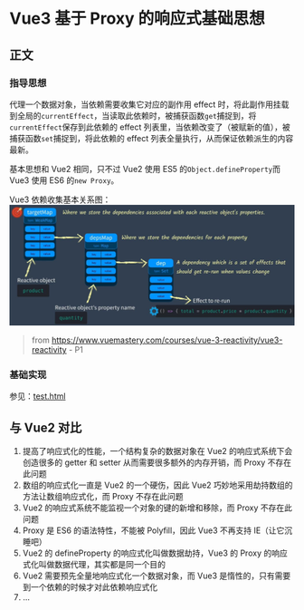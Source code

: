 # Vue3 基于 Proxy 的响应式基础思想

## 正文

### 指导思想

代理一个数据对象，当依赖需要收集它对应的副作用 effect 时，将此副作用挂载到全局的`currentEffect`，当读取此依赖时，被捕获函数`get`捕捉到，将`currentEffect`保存到此依赖的 effect 列表里，当依赖改变了（被赋新的值），被捕获函数`set`捕捉到，将此依赖的 effect 列表全量执行，从而保证依赖派生的内容最新。

基本思想和 Vue2 相同，只不过 Vue2 使用 ES5 的`Object.defineProperty`而 Vue3 使用 ES6 的`new Proxy`。

Vue3 依赖收集基本关系图：
![alt theBasicOfHowVue3ReactionWorks](./imgs/the%20basic%20of%20how%20vue3%20reaction%20works.jpg)

> from https://www.vuemastery.com/courses/vue-3-reactivity/vue3-reactivity - P1

### 基础实现

参见：[test.html](./test.html)

## 与 Vue2 对比

1. 提高了响应式化的性能，一个结构复杂的数据对象在 Vue2 的响应式系统下会创造很多的 getter 和 setter 从而需要很多额外的内存开销，而 Proxy 不存在此问题
2. 数组的响应式化一直是 Vue2 的一个硬伤，因此 Vue2 巧妙地采用劫持数组的方法让数组响应式化，而 Proxy 不存在此问题
3. Vue2 的响应式系统不能监视一个对象的键的新增和移除，而 Proxy 不存在此问题
4. Proxy 是 ES6 的语法特性，不能被 Polyfill，因此 Vue3 不再支持 IE（让它沉睡吧）
5. Vue2 的 defineProperty 的响应式化叫做数据劫持，Vue3 的 Proxy 的响应式化叫做数据代理，其实都是同一个目的
6. Vue2 需要预先全量地响应式化一个数据对象，而 Vue3 是惰性的，只有需要到一个依赖的时候才对此依赖响应式化
7. ...
